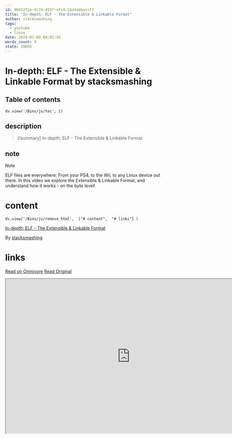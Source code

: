 ```yaml
---
id: 00412f2e-dc74-455f-afc4-51a4abbaccff
title: "In-depth: ELF - The Extensible & Linkable Format"
author: stacksmashing
tags:
  - youtube
  - linux
date: 2024-01-09 04:02:45
words_count: 9
state: INBOX
---
```


# In-depth: ELF - The Extensible & Linkable Format by stacksmashing
## Table of contents
```dataviewjs 
dv.view('/Bins/js/toc', 1) 
```


## description
>[!summary] 
> In-depth: ELF - The Extensible & Linkable Format

## note
>[!note] 
>   ELF files are everywhere: From your PS4, to the Wii, to any Linux device out there. In this video we explore the Extensible & Linkable Format, and understand how it works - on the byte level!


# content
```dataviewjs 
dv.view('/Bins/js/remove_html',  ["# content",  "# links"] ) 
```
[In-depth: ELF - The Extensible & Linkable Format](https://www.youtube.com/watch?v=nC1U1LJQL8o)

By [stacksmashing](https://www.youtube.com/@stacksmashing)



# links
[Read on Omnivore](https://omnivore.app/me/https-www-youtube-com-watch-v-n-c-1-u-1-ljql-8-o-18bc69866df)
[Read Original](https://www.youtube.com/watch?v=nC1U1LJQL8o)

<iframe src="https://www.youtube.com/watch?v=nC1U1LJQL8o"  width="800" height="500"></iframe>
